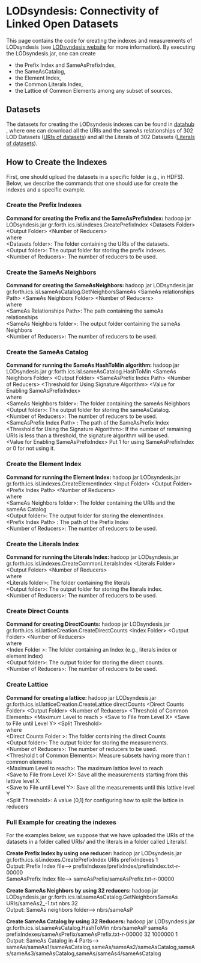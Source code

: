 # LODsyndesis: Connectivity of Linked Open Datasets
<html>
<body>
This page contains the code for creating the indexes and measurements of LODsyndesis (see  <a href="www.ics.forth.gr/isl/LODsyndesis/">LODsyndesis website</a> for more information). By executing the LODsyndesis.jar, one can create <ul>
<li>the Prefix Index and SameAsPrefixIndex, </li>
<li>the SameAsCatalog, </li>
<li>the Element Index, </li>
<li>the Common Literals Index, </li>
<li>the Lattice of Common Elements among any subset of sources.</li>
</ul> 

<h2> Datasets</h2>
The datasets for creating the LODsyndesis indexes can be found in <a href="https://datahub.io/dataset/connectivity-of-lod-datasets">datahub </a>, where one can download all the URIs and the sameAs relationships of 302 LOD Datasets (<a href="https://old.datahub.io/dataset/connectivity-of-lod-datasets/resource/8baffae2-46ab-4639-b2d0-d836f12df873">URIs of datasets</a>) and all the Literals of 302 Datasets (<a href="https://old.datahub.io/dataset/connectivity-of-lod-datasets/resource/7a98fad6-e101-4530-a578-065fd8138468">Literals of datasets</a>). 

<h2>How to Create the Indexes</h2>
First, one should upload the datasets in a specific folder (e.g., in HDFS). Below, we describe the commands that one should use for create the indexes and a specific example.

<h3> Create the Prefix Indexes</h3>
<b> Command for creating the Prefix and the SameAsPrefixIndex:</b>
hadoop jar LODsyndesis.jar gr.forth.ics.isl.indexes.CreatePrefixIndex &lt;Datasets Folder&gt; &lt;Output Folder&gt; &lt;Number of Reducers&gt;  <br>
where <br>
&lt;Datasets folder&gt;: The folder containing the URIs of the datasets. <br>
&lt;Output folder&gt;: The output folder for storing the prefix indexes. <br>
&lt;Number of Reducers&gt;: The number of reducers to be used. <br>
  

<h3> Create the SameAs Neighbors</h3>
<b> Command for creating the SameAsNeighbors: </b>
hadoop jar LODsyndesis.jar gr.forth.ics.isl.sameAsCatalog.GetNeighborsSameAs &lt;SameAs relationships Path&gt; &lt;SameAs Neighbors Folder&gt; &lt;Number of Reducers&gt; <br>
where <br>
&lt;SameAs Relationships Path&gt;: The path containing the sameAs relationships <br>
&lt;SameAs Neighbors folder&gt;: The output folder containing the sameAs Neighbors <br>
&lt;Number of Reducers&gt;: The number of reducers to be used. <br>


<h3> Create the SameAs Catalog</h3>
<b> Command for running the SameAs HashToMin algorithm: </b>
hadoop jar LODsyndesis.jar gr.forth.ics.isl.sameAsCatalog.HashToMin &lt;SameAs Neighbors Folder&gt; &lt;Output Folder&gt; &lt;SameAsPrefix Index Path&gt; &lt;Number of Reducers&gt;  &lt;Threshold for Using Signature Algorithm&gt; &lt;Value for Enabling SameAsPrefixIndex&gt; <br>
where <br>
&lt;SameAs Neighbors folder&gt;: The folder containing the sameAs Neighbors <br>
&lt;Output folder&gt;: The output folder for storing the sameAsCatalog. <br>
&lt;Number of Reducers&gt;: The number of reducers to be used. <br>
&lt;SameAsPrefix Index Path&gt; : The path of the SameAsPrefix Index <br>  
&lt;Threshold for Using the Signature Algorithm&gt;: If the number of remaining URIs is less than a threshold, the signature algorithm will be used.<br>
&lt;Value for Enabling SameAsPrefixIndex&gt; Put 1 for using SameAsPrefixIndex or 0 for not using it.

<h3> Create the Element Index</h3>
<b> Command for running the Element Index: </b>
hadoop jar LODsyndesis.jar gr.forth.ics.isl.indexes.CreateElementIndex &lt;Input Folder&gt; &lt;Output Folder&gt; &lt;Prefix Index Path&gt; &lt;Number of Reducers&gt; <br>
where <br>
&lt;SameAs Neighbors folder&gt;: The folder containing the URIs and the sameAs Catalog <br>
&lt;Output folder&gt;: The output folder for storing the elementIndex. <br>
&lt;Prefix Index Path&gt; : The path of the Prefix Index <br>  
&lt;Number of Reducers&gt;: The number of reducers to be used. <br>
 
<h3> Create the Literals Index</h3>
<b> Command for running the Literals Index: </b>
hadoop jar LODsyndesis.jar gr.forth.ics.isl.indexes.CreateCommonLiteralsIndex &lt;Literals Folder&gt; &lt;Output Folder&gt;  &lt;Number of Reducers&gt; <br>
where <br>
&lt;Literals folder&gt;: The folder containing the literals<br>
&lt;Output folder&gt;: The output folder for storing the literals index. <br>
&lt;Number of Reducers&gt;: The number of reducers to be used. <br>


<h3> Create Direct Counts</h3>
<b> Command for creating DirectCounts: </b>
hadoop jar LODsyndesis.jar gr.forth.ics.isl.latticeCreation.CreateDirectCounts 
&lt;Index Folder&gt; &lt;Output Folder&gt; &lt;Number of Reducers&gt; <br>
where <br>
&lt;Index Folder &gt;: The folder containing an Index (e.g., literals index or element index) <br>
&lt;Output folder&gt;: The output folder for storing the direct counts. <br>
&lt;Number of Reducers&gt;: The number of reducers to be used. <br>
   

<h3> Create  Lattice</h3>
<b> Command for creating a lattice: </b>
hadoop jar LODsyndesis.jar gr.forth.ics.isl.latticeCreation.CreateLattice directCounts 
&lt;Direct Counts Folder&gt; &lt;Output Folder&gt; &lt;Number of Reducers&gt; &lt;Threshold of Common Elements&gt; &lt;Maximum Level to reach &gt; &lt;Save to File from Level X&gt; &lt;Save to File until Level Y&gt; &lt;Split Threshold&gt; <br>
where <br>
&lt;Direct Counts Folder &gt;: The folder containing the direct Counts  <br>
&lt;Output folder&gt;: The output folder for storing the measurements. <br>
&lt;Number of Reducers&gt;: The number of reducers to be used. <br>
&lt;Threshold t of Common Elements&gt;: Measure subsets having more than t common elements<br>
&lt;Maximum Level to reach&gt;: The maximum lattice level to reach<br>
&lt;Save to File from Level X&gt;: Save all the measurements starting from this lattive level X. <br>
&lt;Save to File until Level Y&gt;: Save all the measurements until this lattive level Y <br>
&lt;Split Threshold&gt;: A value [0,1] for configuring how to split the lattice in reducers <br>



<h3>Full Example for creating the indexes</h3>
For the examples below, we suppose that we have uploaded the URIs of the datasets in a folder called URIs/ and the literals in a folder called Literals/.

<b> Create Prefix Index by using one reducer: </b> hadoop jar LODsyndesis.jar gr.forth.ics.isl.indexes.CreatePrefixIndex URIs prefixIndexes 1<br>
Output: Prefix Index file--> prefixIndexes/prefixIndex/prefixIndex.txt-r-00000 <br>
SameAsPrefix Index file--> sameAsPrefix/sameAsPrefix.txt-r-00000 <br>

<b> Create SameAs Neighbors by using 32 reducers: </b>hadoop jar LODsyndesis.jar gr.forth.ics.isl.sameAsCatalog.GetNeighborsSameAs URIs/sameAs2_-1.txt nbrs 32  <br>
Output: SameAs neighbors folder--> nbrs/sameAsP <br>

<b>Create SameAs Catalog by using 32 Reducers:</b> hadoop jar LODsyndesis.jar gr.forth.ics.isl.sameAsCatalog.HashToMin nbrs/sameAsP sameAs prefixIndexes/sameAsPrefix/sameAsPrefix.txt-r-00000 32 1000000 1<br>
Output: SameAs Catalog in 4 Parts--> sameAs/sameAs1/sameAsCatalog,sameAs/sameAs2/sameAsCatalog,sameAs/sameAs3/sameAsCatalog,sameAs/sameAs4/sameAsCatalog<br>

  
</body>
  
  
</html>
